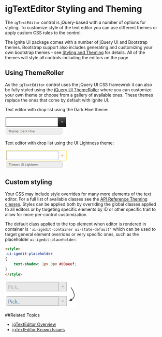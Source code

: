 ﻿<!--
|metadata|
{
    "fileName": "igtexteditor-styling-and-theming",
    "controlName": "igEditors",
    "tags": ["Editing","Styling","Theming"]
}
|metadata|
-->

# igTextEditor Styling and Theming

The `igTextEditor` control is jQuery-based with a number of options for styling. To customize style of the text editor you can use different themes or apply custom CSS rules to the control. 

The Ignite UI package comes with a number of jQuery UI and Bootstrap themes. Bootstrap support also includes generating and customizing your own bootstrap themes - see [Styling and Theming](Deployment-Guide-Styling-and-Theming.html) for details. All of the themes will style all controls including the editors on the page.




## Using ThemeRoller

As the `igTextEditor` control uses the jQuery UI CSS framewrok it can also be fully styled using the [jQuery UI ThemeRoller](http://jqueryui.com/themeroller/) where you can customize your own theme or choose from a gallery of available ones. These themes replace the ones that come by default with Ignite UI.

Text editor with drop list using the Dark Hive theme:

![](images/igTextEditor-theme-dark-hive.png)

Text editor with drop list using the UI Lightness theme:

![](images/igTextEditor-theme-ui-lightness.png)


## Custom styling

Your CSS may include style overrides for many more elements of the text editor. For a full list of available classes see the [API Reference Theming classes](%%jQueryApiUrl%%/ui.igTextEditor#theming). Styles can be applied both by overriding the global classes applied to all editors or by targeting specific elements by ID or other specific trait to allow for more per-control customization.

The default class applied to the top element when editor is rendered in container is `'ui-igedit-container ui-state-default'` which can be used to target general element overrides or very specific ones, such as the placeholder `ui-igedit-placeholder`:

```html
<style>
.ui-igedit-placeholder
{
	text-shadow: 1px 0px #00aeef;
}
</style>
```

![](images/igTextEditor-custom-styles.png)

##Related Topics  

-   [igTextEditor Overview](igTextEditor-Overview.html)
-   [igTextEditor Known Issues](igTextEditor-Known-Issues.html)

 

 


